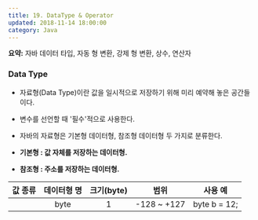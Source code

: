 ```yaml
---
title: 19. DataType & Operator
updated: 2018-11-14 18:00:00
category: Java
---
```


**요약:** 자바 데이터 타입, 자동 형 변환, 강제 형 변환, 상수, 연산자

<div class="divider"></div>

### Data Type

- 자료형(Data Type)이란 값을 일시적으로 저장하기 위해 미리 예약해 놓은 공간들이다.
- 변수를 선언할 때 '필수'적으로 사용한다.
- 자바의 자료형은 기본형 데이터형, 참조형 데이터형 두 가지로 분류한다. 

- **기본형 : 값 자체를 저장하는 데이터형.**
- **참조형 : 주소를 저장하는 데이터형.**

| 값 종류              |        데이터형 명 |        크기(byte) |                      범위 |                   사용 예 |
| :---------------: | :---------------: | :---------------: | :------------------: | :-------------------: |
|                         |         byte         |          1             |       -128 ~ +127  |    byte b = 12;        |

